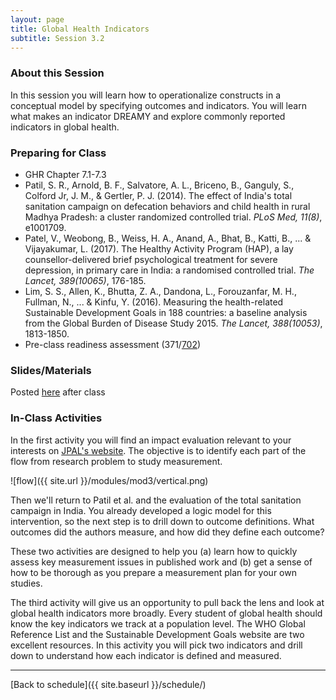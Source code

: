 ```yaml
---
layout: page
title: Global Health Indicators
subtitle: Session 3.2
---
```


### About this Session

In this session you will learn how to operationalize constructs in a conceptual model by specifying outcomes and indicators. You will learn what makes an indicator DREAMY and explore commonly reported indicators in global health. 

### Preparing for Class

* GHR Chapter 7.1-7.3
* Patil, S. R., Arnold, B. F., Salvatore, A. L., Briceno, B., Ganguly, S., Colford Jr, J. M., & Gertler, P. J. (2014). The effect of India's total sanitation campaign on defecation behaviors and child health in rural Madhya Pradesh: a cluster randomized controlled trial. *PLoS Med, 11(8)*, e1001709.
* Patel, V., Weobong, B., Weiss, H. A., Anand, A., Bhat, B., Katti, B., ... & Vijayakumar, L. (2017). The Healthy Activity Program (HAP), a lay counsellor-delivered brief psychological treatment for severe depression, in primary care in India: a randomised controlled trial. *The Lancet, 389(10065)*, 176-185.
* Lim, S. S., Allen, K., Bhutta, Z. A., Dandona, L., Forouzanfar, M. H., Fullman, N., ... & Kinfu, Y. (2016). Measuring the health-related Sustainable Development Goals in 188 countries: a baseline analysis from the Global Burden of Disease Study 2015. *The Lancet, 388(10053)*, 1813-1850.
* Pre-class readiness assessment (371/[702](https://sakai.duke.edu/samigo-app/servlet/Login?id=6c32d459-89fb-4545-b333-cd786e86aca11506093394705))

### Slides/Materials

Posted [here](https://drive.google.com/drive/folders/0Bxn_jkXZ1lxuVklQakF4MjZGSDQ?usp=sharing) after class

### In-Class Activities

In the first activity you will find an impact evaluation relevant to your interests on [JPAL's website](https://www.povertyactionlab.org/evaluations). The objective is to identify each part of the flow from research problem to study measurement.

![flow]({{ site.url }}/modules/mod3/vertical.png) 

Then we'll return to Patil et al. and the evaluation of the total sanitation campaign in India. You already developed a logic model for this intervention, so the next step is to drill down to outcome definitions. What outcomes did the authors measure, and how did they define each outcome?

These two activities are designed to help you (a) learn how to quickly assess key measurement issues in published work and (b) get a sense of how to be thorough as you prepare a measurement plan for your own studies.

The third activity will give us an opportunity to pull back the lens and look at global health indicators more broadly. Every student of global health should know the key indicators we track at a population level. The WHO Global Reference List and the Sustainable Development Goals website are two excellent resources. In this activity you will pick two indicators and drill down to understand how each indicator is defined and measured.

* * *

[Back to schedule]({{ site.baseurl }}/schedule/)